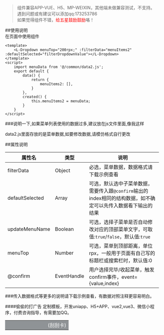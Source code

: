 > 组件兼容APP-VUE、H5、MP-WEIXIN，其他端未做兼容测试，不支持。  
> 遇到问题或有建议可以添加qq:173253786  
> 如果觉得组件不错，<font color=#f00>给五星鼓励鼓励</font>咯！

##使用说明  
在页面中使用组件  
``` 
<template>
	<L-Dropdown menuTop="200rpx;" :filterData="menuItems2" :defaultSelected="filterDropdownValue"></L-Dropdown>
</template>
<script>
	import menuData from '@/common/data2.js';
	export default {
		data() {
			return {
				menuItems2: [],
			}
		},
		created() {
			this.menuItems2 = menuData;
		}
	}
</script>
```
###说明一下,如果菜单列表使用的数据过多,建议放在js文件里面,像我这样

data2.js里面存放的是菜单数据,如要修改数据,请模仿格式自行更改

##属性说明  

|属性名	|类型	|说明				|
|--	|--	|--	|
|filterData|Object	|必选，菜单数据，数据格式请下载示例查看		|
|defaultSelected|Array	|可选，默认选中子菜单数据，需要传入跟``@confirm``输出的index相同的结构数据，如不确定可以先传入数据看下输出的结果	|
|updateMenuName|Boolean	|可选，选择子菜单是否自动修改对应的顶部菜单文字，可取值:``true``/``false``，默认值:``true``	|
|menuTop|Number	|可选，菜单到顶部距离，单位rpx，一般用于页面有自己写的标题栏或搜索栏时，默认值:0	|
|@confirm|EventHandle	|用户选择完毕/收起菜单，触发confirm事件，event= {value,index}	|

###传入数据格式等更多的说明请下载示例查看，有数据对照注释更容易明白。

####偷偷的打广告
定制模板，开发uniapp、H5+APP、vue2,vue3、微信小程序，付费咨询指导，有需要加QQ。  

<table><tr><td bgcolor=#8f9396 >
<center><font color=#8f9396>v:19120597808</font> <font color=#fff>(刮刮卡)</font></center>
</td></tr></table>


